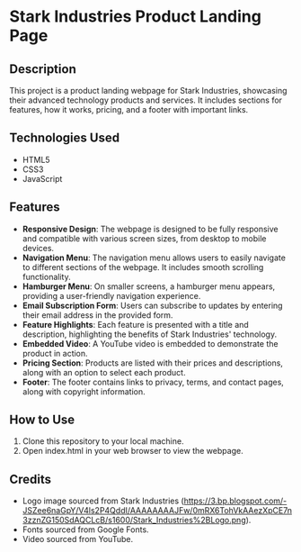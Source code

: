 # Stark Industries Product Landing Page

## Description
This project is a product landing webpage for Stark Industries, showcasing their advanced technology products and services. It includes sections for features, how it works, pricing, and a footer with important links.

## Technologies Used
- HTML5
- CSS3
- JavaScript

## Features
- **Responsive Design**: The webpage is designed to be fully responsive and compatible with various screen sizes, from desktop to mobile devices.
- **Navigation Menu**: The navigation menu allows users to easily navigate to different sections of the webpage. It includes smooth scrolling functionality.
- **Hamburger Menu**: On smaller screens, a hamburger menu appears, providing a user-friendly navigation experience.
- **Email Subscription Form**: Users can subscribe to updates by entering their email address in the provided form.
- **Feature Highlights**: Each feature is presented with a title and description, highlighting the benefits of Stark Industries' technology.
- **Embedded Video**: A YouTube video is embedded to demonstrate the product in action.
- **Pricing Section**: Products are listed with their prices and descriptions, along with an option to select each product.
- **Footer**: The footer contains links to privacy, terms, and contact pages, along with copyright information.

## How to Use
1. Clone this repository to your local machine.
2. Open index.html in your web browser to view the webpage.

## Credits
- Logo image sourced from Stark Industries (https://3.bp.blogspot.com/-JSZee6naGpY/V4ls2P4QddI/AAAAAAAAJFw/0mRX6TohVkAAezXpCE7n3zznZG150SdAQCLcB/s1600/Stark_Industries%2BLogo.png).
- Fonts sourced from Google Fonts.
- Video sourced from YouTube.